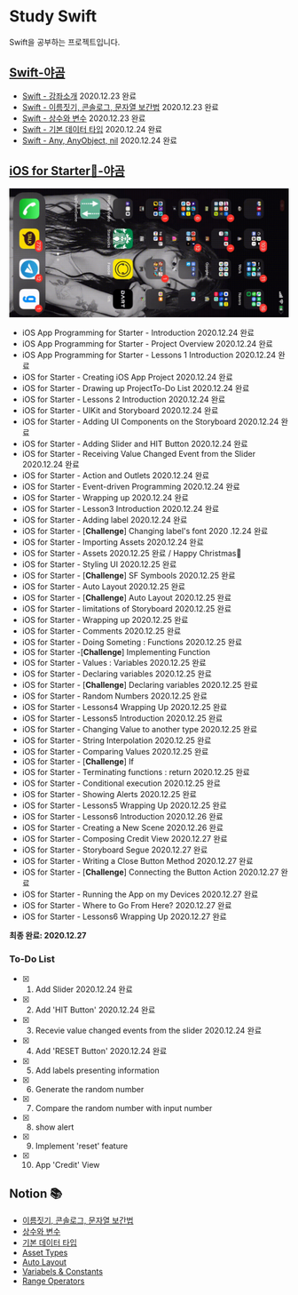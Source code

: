 # Study Swift

Swift을 공부하는 프로젝트입니다.

## [**Swift-야곰**](https://yagom.github.io/swift_basic/)
- [Swift - 강좌소개](https://yagom.github.io/swift_basic/contents/00_introduction/) 2020.12.23 완료
- [Swift - 이름짓기, 콘솔로그, 문자열 보간법](https://yagom.github.io/swift_basic/contents/00_introduction/console_log/) 2020.12.23 완료
- [Swift - 상수와 변수](https://yagom.github.io/swift_basic/contents/01_let_var/) 2020.12.23 완료
- [Swift - 기본 데이터 타입](https://www.youtube.com/watch?v=3qu7gpzE9IE&list=PLz8NH7YHUj_ZmlgcSETF51Z9GSSU6Uioy&index=4) 2020.12.24 완료
- [Swift - Any, AnyObject, nil](https://www.youtube.com/watch?v=1QV4-B5ibd4&list=PLz8NH7YHUj_ZmlgcSETF51Z9GSSU6Uioy&index=5) 2020.12.24 완료

## [**iOS for Starter📱-야곰**](https://www.youtube.com/playlist?list=PLz8NH7YHUj_ZF2oja5rP4Sow5KK1zf2yk)
![Dev](./images/IMG_3039.gif)

- iOS App Programming for Starter - Introduction 2020.12.24 완료
- iOS App Programming for Starter - Project Overview 2020.12.24 완료
- iOS App Programming for Starter - Lessons 1 Introduction 2020.12.24 완료
- iOS for Starter - Creating iOS App Project 2020.12.24 완료
- iOS for Starter - Drawing up ProjectTo-Do List 2020.12.24 완료
- iOS for Starter - Lessons 2 Introduction 2020.12.24 완료
- iOS for Starter - UIKit and Storyboard 2020.12.24 완료
- iOS for Starter - Adding UI Components on the Storyboard 2020.12.24 완료
- iOS for Starter - Adding Slider and HIT Button 2020.12.24 완료
- iOS for Starter - Receiving Value Changed Event from the Slider 2020.12.24 완료
- iOS for Starter - Action and Outlets 2020.12.24 완료
- iOS for Starter - Event-driven Programming 2020.12.24 완료
- iOS for Starter - Wrapping up 2020.12.24 완료
- iOS for Starter - Lesson3 Introduction 2020.12.24 완료
- iOS for Starter - Adding label 2020.12.24 완료
- iOS for Starter - [**Challenge**] Changing label's font 2020
.12.24 완료
- iOS for Starter - Importing Assets 2020.12.24 완료
- iOS for Starter - Assets 2020.12.25 완료 / Happy Christmas🎄
- iOS for Starter - Styling UI 2020.12.25 완료
- iOS for Starter - [**Challenge**] SF Symbools 2020.12.25 완료
- iOS for Starter - Auto Layout 2020.12.25 완료
- iOS for Starter - [**Challenge**] Auto Layout 2020.12.25 완료
- iOS for Starter - limitations of Storyboard 2020.12.25 완료
- iOS for Starter - Wrapping up 2020.12.25 완료
- iOS for Starter - Comments 2020.12.25 완료
- iOS for Starter - Doing Someting : Functions 2020.12.25 완료
- iOS for Starter -[**Challenge**] Implementing Function
- iOS for Starter - Values : Variables 2020.12.25 완료
- iOS for Starter - Declaring variables 2020.12.25 완료
- iOS for Starter - [**Challenge**] Declaring variables 2020.12.25 완료
- iOS for Starter - Random Numbers 2020.12.25 완료
- iOS for Starter - Lessons4 Wrapping Up 2020.12.25 완료
- iOS for Starter - Lessons5 Introduction 2020.12.25 완료
- iOS for Starter - Changing Value to another type 2020.12.25 완료
- iOS for Starter - String Interpolation 2020.12.25 완료
- iOS for Starter - Comparing Values 2020.12.25 완료
- iOS for Starter - [**Challenge**] If
- iOS for Starter - Terminating functions : return 2020.12.25 완료
- iOS for Starter - Conditional execution 2020.12.25 완료
- iOS for Starter - Showing Alerts 2020.12.25 완료
- iOS for Starter - Lessons5 Wrapping Up 2020.12.25 완료
- iOS for Starter - Lessons6 Introduction 2020.12.26 완료
- iOS for Starter - Creating a New Scene 2020.12.26 완료
- iOS for Starter - Composing Credit View 2020.12.27 완료
- iOS for Starter - Storyboard Segue 2020.12.27 완료
- iOS for Starter - Writing a Close Button Method 2020.12.27 완료
- iOS for Starter - [**Challenge**] Connecting the Button Action 2020.12.27 완료
- iOS for Starter - Running the App on my Devices 2020.12.27 완료
- iOS for Starter - Where to Go From Here? 2020.12.27 완료
- iOS for Starter - Lessons6 Wrapping Up 2020.12.27 완료

**최종 완료: 2020.12.27**

### To-Do List
- [X] 1. Add Slider 2020.12.24 완료  
- [X] 2. Add 'HIT Button' 2020.12.24 완료  
- [X] 3. Recevie value changed events from the slider 2020.12.24 완료  
- [X] 4. Add 'RESET Button' 2020.12.24 완료  
- [X] 5. Add labels presenting information  
- [X] 6. Generate the random number  
- [X] 7. Compare the random number with input number  
- [X] 8. show alert  
- [X] 9. Implement 'reset' feature  
- [X] 10. App 'Credit' View  

## Notion 📚
- [이름짓기, 콘솔로그, 문자열 보간법](https://www.notion.so/hyunsang0625/3b2c2bc5199e48608743a40fed9e02a7)
- [상수와 변수](https://www.notion.so/hyunsang0625/442580b3e09147bfabc8cc55fa5f852d)
- [기본 데이터 타입](https://www.notion.so/hyunsang0625/b08cb2733def41aa926e5ac5bb7ccbaa)
- [Asset Types](https://www.notion.so/hyunsang0625/Asset-Types-29549bd2c016474b92e77a15c6af9d03)
- [Auto Layout](https://www.notion.so/hyunsang0625/Auto-Layout-c6350953b510480b90145f9094d01b84)
- [Variabels & Constants](https://www.notion.so/hyunsang0625/Variabels-Constants-3839d45ea0ce43889dafba812bb4ef50)
- [Range Operators](https://www.notion.so/hyunsang0625/Range-Operators-89dcafcd26d942d8a2e4d2bef8ae2e3f)